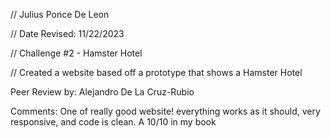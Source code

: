 // Julius Ponce De Leon

 // Date Revised: 11/22/2023  

 // Challenge #2 - Hamster Hotel

 // Created a website based off a prototype that shows a Hamster Hotel 

Peer Review by: Alejandro De La Cruz-Rubio

Comments: One of really good website! everything works as it should, very responsive, and code is clean. A 10/10 in my book
